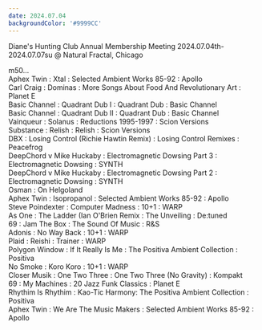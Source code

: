 ```yaml
---
date: 2024.07.04
backgroundColor: '#9999CC'
---
```


Diane's Hunting Club Annual Membership Meeting 2024.07.04th-2024.07.07su @ Natural Fractal, Chicago  

m50...  
Aphex Twin : Xtal : Selected Ambient Works 85-92 : Apollo  
Carl Craig : Dominas : More Songs About Food And Revolutionary Art : Planet E  
Basic Channel : Quadrant Dub I : Quadrant Dub : Basic Channel  
Basic Channel : Quadrant Dub II : Quadrant Dub : Basic Channel  
Vainqueur : Solanus : Reductions 1995-1997 : Scion Versions  
Substance : Relish : Relish : Scion Versions  
DBX : Losing Control (Richie Hawtin Remix) : Losing Control Remixes : Peacefrog  
DeepChord v Mike Huckaby : Electromagnetic Dowsing Part 3 : Electromagnetic Dowsing : SYNTH  
DeepChord v Mike Huckaby : Electromagnetic Dowsing Part 2 : Electromagnetic Dowsing : SYNTH  
Osman : On Helgoland  
Aphex Twin : Isopropanol : Selected Ambient Works 85-92 : Apollo  
Steve Poindexter : Computer Madness : 10+1 : WARP  
As One : The Ladder (Ian O'Brien Remix : The Unveiling : De:tuned  
69 : Jam The Box : The Sound Of Music : R&S  
Adonis : No Way Back : 10+1 : WARP  
Plaid : Reishi : Trainer : WARP  
Polygon Window : If It Really Is Me : The Positiva Ambient Collection : Positiva  
No Smoke : Koro Koro : 10+1 : WARP  
Closer Musik : One Two Three : One Two Three (No Gravity) : Kompakt  
69 : My Machines : 20 Jazz Funk Classics : Planet E  
Rhythim Is Rhythim : Kao-Tic Harmony: The Positiva Ambient Collection : Positiva  
Aphex Twin : We Are The Music Makers : Selected Ambient Works 85-92 : Apollo